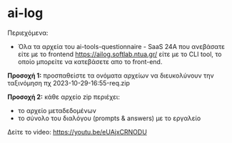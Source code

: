 # ai-log

Περιεχόμενα:

- Όλα τα αρχεία του ai-tools-questionnaire - SaaS 24A που ανεβάσατε είτε με το frontend https://ailog.softlab.ntua.gr/ είτε με το CLI tool, το οποίο μπορείτε να κατεβάσετε απο το front-end.

  
**Προσοχή 1:** προσπαθείστε τα ονόματα αρχείων να διευκολύνουν την ταξινόμηση πχ 2023-10-29-16:55-req.zip
  
**Προσοχή 2:** κάθε αρχείο zip περιέχει:
- το αρχείο μεταδεδομένων
- το σύνολο του διαλόγου (prompts & answers) με το εργαλείο
  
Δείτε το video: https://youtu.be/eUAjxCRNODU